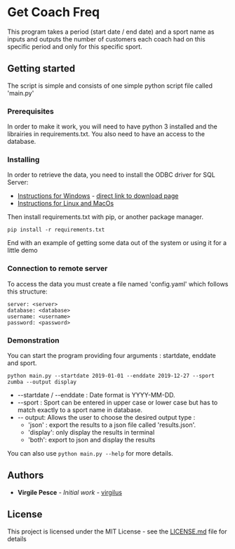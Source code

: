 # Get Coach Freq

This program takes a period (start date / end date) and a sport name as inputs and outputs the number of customers each coach had on this specific period and only for this specific sport.

## Getting started

The script is simple and consists of one simple python script file called 'main.py'

### Prerequisites

In order to make it work, you will need to have python 3 installed and the librairies in requirements.txt. You also need to have an access to the database.


### Installing

In order to retrieve the data, you need to install the ODBC driver for SQL Server:
- [Instructions for Windows](https://docs.microsoft.com/fr-fr/sql/connect/odbc/windows/microsoft-odbc-driver-for-sql-server-on-windows?view=sql-server-ver15) - [direct link to download page](https://docs.microsoft.com/fr-fr/sql/connect/odbc/download-odbc-driver-for-sql-server?view=sql-server-ver15#download-for-windows)
- [Instructions for Linux and MacOs](https://docs.microsoft.com/fr-fr/sql/connect/odbc/linux-mac/system-requirements?view=sql-server-ver15)

Then install requirements.txt with pip, or another package manager.

```
pip install -r requirements.txt
```

End with an example of getting some data out of the system or using it for a little demo

### Connection to remote server

To access the data you must create a file named 'config.yaml' which follows this structure:

```
server: <server>
database: <database>
username: <username>
password: <password>
```

### Demonstration

You can start the program providing four arguments : startdate, enddate and sport. 

```
python main.py --startdate 2019-01-01 --enddate 2019-12-27 --sport zumba --output display 
```

- --startdate / --enddate : Date format is YYYY-MM-DD.
- --sport : Sport can be entered in upper case or lower case but has to match exactly to a sport name in database.
- -- output:  Allows the user to choose the desired output type :
    - 'json' : export the results to a json file called 'results.json'.
    - 'display': only display the results in terminal
    - 'both': export to json and display the results

You can also use ``python main.py --help`` for more details.

## Authors

* **Virgile Pesce** - *Initial work* - [virgilus](https://github.com/virgilus)

## License

This project is licensed under the MIT License - see the [LICENSE.md](LICENSE.md) file for details